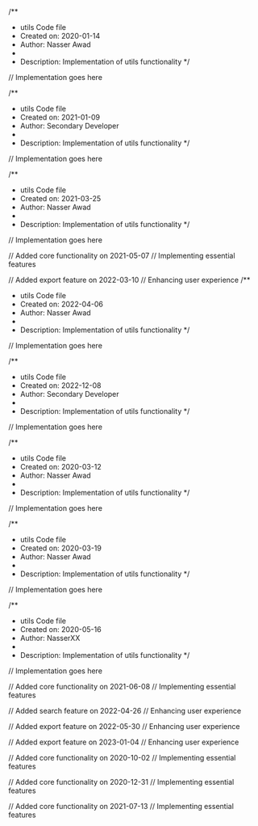 /**
 * utils Code file
 * Created on: 2020-01-14
 * Author: Nasser Awad
 *
 * Description: Implementation of utils functionality
 */
 
// Implementation goes here

/**
 * utils Code file
 * Created on: 2021-01-09
 * Author: Secondary Developer
 *
 * Description: Implementation of utils functionality
 */
 
// Implementation goes here

/**
 * utils Code file
 * Created on: 2021-03-25
 * Author: Nasser Awad
 *
 * Description: Implementation of utils functionality
 */
 
// Implementation goes here


// Added core functionality on 2021-05-07
// Implementing essential features

// Added export feature on 2022-03-10
// Enhancing user experience
/**
 * utils Code file
 * Created on: 2022-04-06
 * Author: Nasser Awad
 *
 * Description: Implementation of utils functionality
 */
 
// Implementation goes here

/**
 * utils Code file
 * Created on: 2022-12-08
 * Author: Secondary Developer
 *
 * Description: Implementation of utils functionality
 */
 
// Implementation goes here

/**
 * utils Code file
 * Created on: 2020-03-12
 * Author: Nasser Awad
 *
 * Description: Implementation of utils functionality
 */
 
// Implementation goes here

/**
 * utils Code file
 * Created on: 2020-03-19
 * Author: Nasser Awad
 *
 * Description: Implementation of utils functionality
 */
 
// Implementation goes here

/**
 * utils Code file
 * Created on: 2020-05-16
 * Author: NasserXX
 *
 * Description: Implementation of utils functionality
 */
 
// Implementation goes here


// Added core functionality on 2021-06-08
// Implementing essential features

// Added search feature on 2022-04-26
// Enhancing user experience

// Added export feature on 2022-05-30
// Enhancing user experience

// Added export feature on 2023-01-04
// Enhancing user experience

// Added core functionality on 2020-10-02
// Implementing essential features

// Added core functionality on 2020-12-31
// Implementing essential features

// Added core functionality on 2021-07-13
// Implementing essential features
